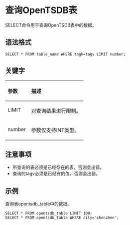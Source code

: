 # 查询OpenTSDB表<a name="ZH-CN_TOPIC_0176639097"></a>

SELECT命令用于查询OpenTSDB表中的数据。

## 语法格式<a name="section6313185812529"></a>

```
SELECT * FROM table_name WHERE tagk=tagv LIMIT number;
```

## 关键字<a name="section1931315582526"></a>

<a name="table1817193710524"></a>
<table><thead align="left"><tr id="row42382375527"><th class="cellrowborder" valign="top" width="30%" id="mcps1.1.3.1.1"><p id="p1423823745220"><a name="p1423823745220"></a><a name="p1423823745220"></a><strong id="b22381637155219"><a name="b22381637155219"></a><a name="b22381637155219"></a>参数</strong></p>
</th>
<th class="cellrowborder" valign="top" width="70%" id="mcps1.1.3.1.2"><p id="p18239537115218"><a name="p18239537115218"></a><a name="p18239537115218"></a><strong id="b10239203715219"><a name="b10239203715219"></a><a name="b10239203715219"></a>描述</strong></p>
</th>
</tr>
</thead>
<tbody><tr id="row323913745210"><td class="cellrowborder" valign="top" width="30%" headers="mcps1.1.3.1.1 "><p id="p4512182532414"><a name="p4512182532414"></a><a name="p4512182532414"></a>LIMIT</p>
</td>
<td class="cellrowborder" valign="top" width="70%" headers="mcps1.1.3.1.2 "><p id="p1523993745219"><a name="p1523993745219"></a><a name="p1523993745219"></a>对查询结果进行限制。</p>
</td>
</tr>
<tr id="row2239837105215"><td class="cellrowborder" valign="top" width="30%" headers="mcps1.1.3.1.1 "><p id="p96329379241"><a name="p96329379241"></a><a name="p96329379241"></a>number</p>
</td>
<td class="cellrowborder" valign="top" width="70%" headers="mcps1.1.3.1.2 "><p id="p7239103765217"><a name="p7239103765217"></a><a name="p7239103765217"></a>参数仅支持INT类型。</p>
</td>
</tr>
</tbody>
</table>

## 注意事项<a name="section1331415589523"></a>

-   所查询的表必须是已经存在的表，否则会出错。
-   查询的tagv必须是已经有的值，否则会出错。

## 示例<a name="section1231515865218"></a>

查询表opentsdb\_table中的数据。

```
SELECT * FROM opentsdb_table LIMIT 100;
SELECT * FROM opentsdb_table WHERE city='shenzhen';
```

